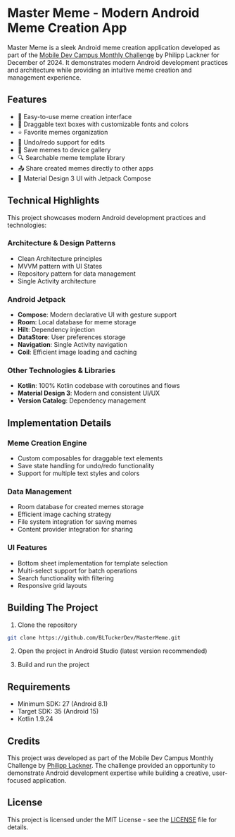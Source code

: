# Master Meme - Modern Android Meme Creation App

Master Meme is a sleek Android meme creation application developed as part of the [Mobile Dev Campus Monthly Challenge](https://pl-coding.com/campus/) by Philipp Lackner for December of 2024. It demonstrates modern Android development practices and architecture while providing an intuitive meme creation and management experience.

## Features

- 🎨 Easy-to-use meme creation interface
- 📱 Draggable text boxes with customizable fonts and colors
- ⭐ Favorite memes organization
- 🔄 Undo/redo support for edits
- 💾 Save memes to device gallery
- 🔍 Searchable meme template library
- 📤 Share created memes directly to other apps
- 🎯 Material Design 3 UI with Jetpack Compose

## Technical Highlights

This project showcases modern Android development practices and technologies:

### Architecture & Design Patterns
- Clean Architecture principles
- MVVM pattern with UI States
- Repository pattern for data management
- Single Activity architecture

### Android Jetpack
- **Compose**: Modern declarative UI with gesture support
- **Room**: Local database for meme storage
- **Hilt**: Dependency injection
- **DataStore**: User preferences storage
- **Navigation**: Single Activity navigation
- **Coil**: Efficient image loading and caching

### Other Technologies & Libraries
- **Kotlin**: 100% Kotlin codebase with coroutines and flows
- **Material Design 3**: Modern and consistent UI/UX
- **Version Catalog**: Dependency management

## Implementation Details

### Meme Creation Engine
- Custom composables for draggable text elements
- Save state handling for undo/redo functionality
- Support for multiple text styles and colors

### Data Management
- Room database for created memes storage
- Efficient image caching strategy
- File system integration for saving memes
- Content provider integration for sharing

### UI Features
- Bottom sheet implementation for template selection
- Multi-select support for batch operations
- Search functionality with filtering
- Responsive grid layouts

## Building The Project

1. Clone the repository
```bash
git clone https://github.com/BLTuckerDev/MasterMeme.git
```

2. Open the project in Android Studio (latest version recommended)

3. Build and run the project

## Requirements
- Minimum SDK: 27 (Android 8.1)
- Target SDK: 35 (Android 15)
- Kotlin 1.9.24

## Credits

This project was developed as part of the Mobile Dev Campus Monthly Challenge by [Philipp Lackner](https://pl-coding.com/campus/). The challenge provided an opportunity to demonstrate Android development expertise while building a creative, user-focused application.

## License

This project is licensed under the MIT License - see the [LICENSE](LICENSE) file for details.